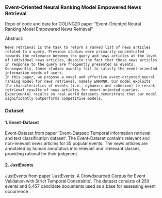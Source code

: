 ### Event-Oriented Neural Ranking Model Empowered News Retrieval

Repo of  code and data for COLING20 paper "Event-Oriented Neural Ranking Model Empowered News Retrieval"

Abstract: 

```
News retrieval is the task to return a ranked list of news articles related to a query. Previous studies were primarily concentrated towards the relevance between the query and news articles at the level of individual news articles, despite the fact that those news articles in response to the query are frequently presented as events. Consequently, these studies usually fail to satisfy the event-oriented information needs of users. 
In this paper, we propose a novel and effective event-oriented neural ranking model for news retrieval, namely ENRMNR. Our model exploits the characteristics of events (i.e., dynamics and cohesion) to rerank retrieval results of news articles for event-oriented queries. Experimental results on real-world datasets demonstrate that our model significantly outperforms competitive models.
```

### Dataset

#### 1. Event-Dataset

Event-Dataset from paper 'Event-Dataset: Temporal information retrieval and text classification dataset'. The Event-Dataset contains relevant and non-relevant news articles for 35 popular events. The news articles are annotated by human annotators into relevant and irrelevant classes, providing rational for their judgment. 

#### 2. JustEvents

JustEvents from paper 'JustEvents: A Crowdsourced Corpus for Event Validation with Strict Temporal Constraints'.  The dataset consists of 250 events and 6,457 candidate documents used as a base for assessing event occurrence . 



